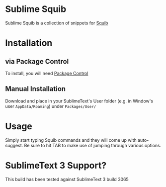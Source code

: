 Sublime Squib
=================

Sublime Squib is a collection of snippets for [Squib](https://github.com/andymeneely/squib)

Installation
============

via Package Control
-------------------

To install, you will need [Package Control](https://sublime.wbond.net/)

Manual Installation
-------------------

Download and place in your SublimeText's User folder (e.g. in Window's user `AppData/Roaming`) under `Packages/User/`

Usage
=====

Simply start typing Squib commands and they will come up with auto-suggest. Be sure to hit TAB to make use of jumping through various options.

SublimeText 3 Support?
======================

This build has been tested against SublimeText 3 build 3065

